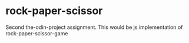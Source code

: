 # rock-paper-scissor
Second the-odin-project assignment. This would be js implementation of rock-paper-scissor-game